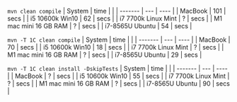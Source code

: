 `mvn clean compile`
| System  | time |  |
| ------- | --- | ---- |
| MacBook | 101 | secs |
| i5 10600k Win10 | 62 | secs |
| i7 7700k Linux Mint | ? | secs | 
| M1 mac mini 16 GB RAM | ? | secs | 
| i7-8565U Ubuntu | 54 | secs |


`mvn -T 1C clean compile`
| System  | time |  |
| ------- | --- | ---- |
| MacBook | 70 | secs | 
| i5 10600k Win10 | 18 | secs | 
| i7 7700k Linux Mint | ? | secs | 
| M1 mac mini 16 GB RAM | ? | secs | 
| i7-8565U Ubuntu | 29 | secs |


`mvn -T 1C clean install -DskipTests`
| System  | time |  |
| ------- | --- | ---- |
| MacBook | ? | secs | 
| i5 10600k Win10 | 55 | secs | 
| i7 7700k Linux Mint | ? | secs | 
| M1 mac mini 16 GB RAM | ? | secs | 
| i7-8565U Ubuntu | 90 | secs |

